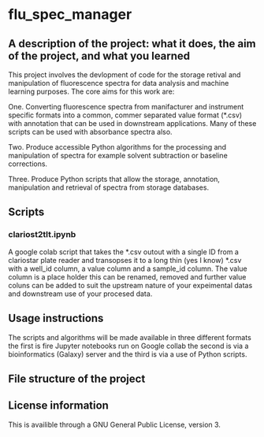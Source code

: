 # flu_spec_manager
## A description of the project: what it does, the aim of the project, and what you learned

This project involves the devlopment of code for the storage retival and manipulation of fluorescence spectra for data analysis and machine learning purposes.   The core aims for this work are:

One. Converting fluorescence spectra from manifacturer and instrument specific formats into a common, commer separated value format (*.csv) with annotation that can be used in downstream applications. Many of these scripts can be used with absorbance spectra also.

Two. Produce accessible Python algorithms for the processing and manipulation of spectra for example solvent subtraction or baseline corrections.

Three.  Produce Python scripts that allow the storage,  annotation, manipulation and retrieval of spectra from storage databases.


## Scripts
### clariost2tlt.ipynb
A google colab script that takes the *.csv outout with a single ID from a clariostar plate reader and transopses it to a long thin (yes I know) *.csv with a well_id column, a value column and a sample_id column. The value column is a place holder this can be renamed, removed and further value coluns can be added to suit the upstream nature of your expeimental datas and downstream use of your procesed data.
## Usage instructions
The scripts and algorithms will be made available in three different formats  the first is fire Jupyter notebooks run on Google collab the second is via a bioinformatics (Galaxy) server  and the third is via a use of Python scripts.
## File structure of the project
## License information

This is availible through a GNU General Public License, version 3.
